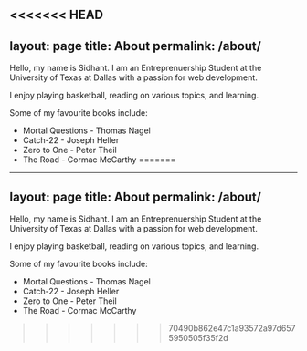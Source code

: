 <<<<<<< HEAD
---
layout: page
title: About
permalink: /about/
---

Hello, my name is Sidhant. I am an Entreprenuership Student at the University of Texas at Dallas with a passion for web development. 

I enjoy playing basketball, reading on various topics, and learning. 

Some of my favourite books include: 
- Mortal Questions - Thomas Nagel
- Catch-22 - Joseph Heller
- Zero to One - Peter Theil
- The Road - Cormac McCarthy
=======
---
layout: page
title: About
permalink: /about/
---

Hello, my name is Sidhant. I am an Entreprenuership Student at the University of Texas at Dallas with a passion for web development. 

I enjoy playing basketball, reading on various topics, and learning. 

Some of my favourite books include: 
- Mortal Questions - Thomas Nagel
- Catch-22 - Joseph Heller
- Zero to One - Peter Theil
- The Road - Cormac McCarthy
>>>>>>> 70490b862e47c1a93572a97d6575950505f35f2d
